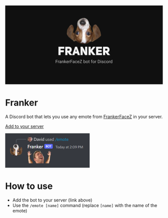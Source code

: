 ![cover image](/cover.png)
# Franker
A Discord bot that lets you use any emote from [FrankerFaceZ](https://www.frankerfacez.com/emoticons/) in your server.

[Add to your server](https://discord.com/api/oauth2/authorize?client_id=983546481015398510&permissions=0&scope=bot%20applications.commands)

![example](/example.png)

# How to use
- Add the bot to your server (link above)
- Use the `/emote [name]` command (replace `[name]` with the name of the emote)
